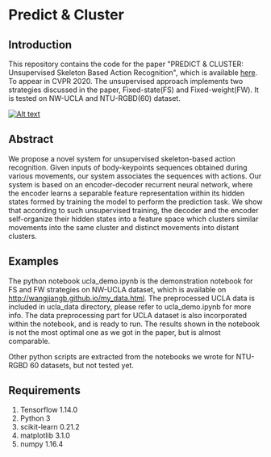 # Predict & Cluster

## Introduction
This repository contains the code for the paper "PREDICT & CLUSTER: Unsupervised Skeleton Based Action Recognition", which is available [here](https://arxiv.org/abs/1911.12409). To appear in CVPR 2020. 
The unsupervised approach implements two strategies discussed in the paper, Fixed-state(FS) and Fixed-weight(FW). It is tested on NW-UCLA and NTU-RGBD(60) dataset.


[![Alt text](https://img.youtube.com/vi/-dcCFUBRmwE/0.jpg)](https://www.youtube.com/watch?v=-dcCFUBRmwE)

## Abstract
We propose a novel system for unsupervised skeleton-based action recognition. Given inputs of body-keypoints sequences obtained during various movements, 
our system associates the sequences with actions. Our system is based on an encoder-decoder recurrent neural network, where the encoder learns a separable feature 
representation within its hidden states formed by training the model to perform the prediction task. We show that according to such unsupervised training, the decoder 
and the encoder self-organize their hidden states into a feature space which clusters similar movements into the same cluster and distinct movements into distant clusters.

## Examples
The python notebook ucla_demo.ipynb is the demonstration notebook for FS and FW strategies on NW-UCLA dataset, which is available on http://wangjiangb.github.io/my_data.html. The preprocessed UCLA data is included in ucla_data directory, please refer to ucla_demo.ipynb for more info. The data preprocessing part for UCLA dataset is also incorporated within the notebook, and is ready to run. The results shown in the notebook is not the most optimal one as we got in the paper, but is almost comparable.

Other python scripts are extracted from the notebooks we wrote for NTU-RGBD 60 datasets, but not tested yet.

## Requirements
1. Tensorflow 1.14.0
2. Python 3
3. scikit-learn 0.21.2
4. matplotlib 3.1.0
5. numpy 1.16.4

